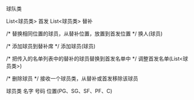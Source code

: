 球队类 

List<球员类> 首发
List<球员类> 替补

/*
替换相同位置的球员，从替补位置，放置到首发位置
*/
换人(球员)

/*
添加球员到替补席
*/
添加球员(球员)

/*
把传入的名单列表中的替补的球员替换到首发名单中
*/
调整首发名单(List<球员类>)

/*
删除球员
*/
接收一个球员类，从替补或首发移除该球员

球员类
名字
号码
位置(PG、SG、SF、PF、C)


